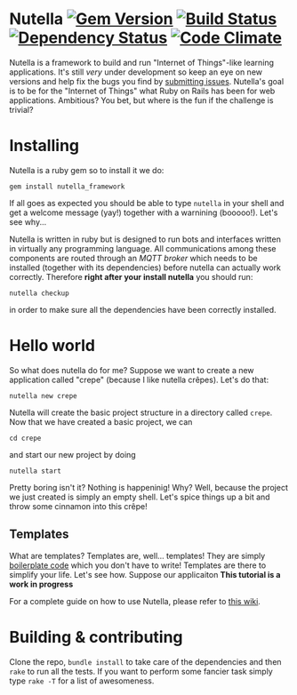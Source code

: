 
# Nutella [![Gem Version](https://badge.fury.io/rb/nutella_framework.svg)](http://badge.fury.io/rb/nutella_framework) [![Build Status](https://travis-ci.org/nutella-framework/nutella_framework.svg?branch=master)](https://travis-ci.org/nutella-framework/nutella_framework) [![Dependency Status](https://gemnasium.com/nutella-framework/nutella_framework.svg)](https://gemnasium.com/nutella-framework/nutella_framework) [![Code Climate](https://codeclimate.com/github/nutella-framework/nutella_framework/badges/gpa.svg)](https://codeclimate.com/github/nutella-framework/nutella_framework)
Nutella is a framework to build and run "Internet of Things"-like learning applications. It's still _very_ under development so keep an eye on new versions and help fix the bugs you find by [submitting issues](https://waffle.io/nutella-framework/nutella_framework). Nutella's goal is to be for the "Internet of Things" what Ruby on Rails has been for web applications. Ambitious? You bet, but where is the fun if the challenge is trivial?

# Installing
Nutella is a ruby gem so to install it we do:
```
gem install nutella_framework
```
If all goes as expected you should be able to type `nutella` in your shell and get a welcome message (yay!) together with a warnining (booooo!). Let's see why...

Nutella is written in ruby but is designed to run bots and interfaces written in virtually any programming language. All communications among these components are routed through an _MQTT broker_ which needs to be installed (together with its dependencies) before nutella can actually work correctly. Therefore **right after your install nutella** you should run: 
```
nutella checkup
```
in order to make sure all the dependencies have been correctly installed.


# Hello world
So what does nutella do for me? Suppose we want to create a new application called "crepe" (because I like nutella crêpes). Let's do that:
```
nutella new crepe
```
Nutella will create the basic project structure in a directory called `crepe`. Now that we have created a basic project, we can 
```
cd crepe
``` 
and start our new project by doing
```
nutella start
```
Pretty boring isn't it? Nothing is happeninig! Why? Well, because the project we just created is simply an empty shell. Let's spice things up a bit and throw some cinnamon into this crêpe!

## Templates
What are templates? Templates are, well... templates! They are simply [boilerplate code](http://en.wikipedia.org/wiki/Boilerplate_code) which you don't have to write! Templates are there to simplify your life. Let's see how. Suppose our applicaiton 
**This tutorial is a work in progress**


For a complete guide on how to use Nutella, please refer to [this wiki](https://github.com/nutella-framework/nutella_framework/wiki).

# Building & contributing
Clone the repo, `bundle install` to take care of the dependencies and then `rake` to run all the tests. If you want to perform some fancier task simply type `rake -T` for a list of awesomeness.
